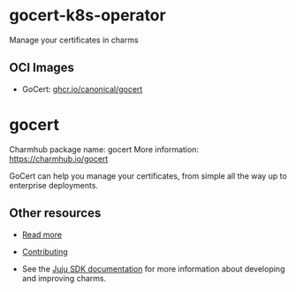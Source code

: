 # gocert-k8s-operator
Manage your certificates in charms

## OCI Images

- GoCert: [ghcr.io/canonical/gocert](https://github.com/canonical/gocert)

# gocert

Charmhub package name: gocert
More information: https://charmhub.io/gocert

GoCert can help you manage your certificates, from simple all the way up to enterprise deployments.

## Other resources

- [Read more](https://github.com/canonical/gocert/blob/main/README.md)

- [Contributing](CONTRIBUTING.md)

- See the [Juju SDK documentation](https://juju.is/docs/sdk) for more information about developing and improving charms.
